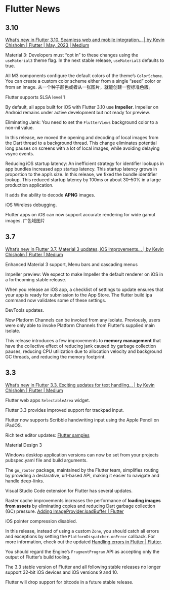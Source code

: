 # Flutter News

## 3.10

[What’s new in Flutter 3.10. Seamless web and mobile integration… | by Kevin Chisholm | Flutter | May, 2023 | Medium](https://medium.com/flutter/whats-new-in-flutter-3-10-b21db2c38c73)

Material 3: Developers must “opt in” to these changes using the `useMaterial3` theme flag. In the next stable release, `useMaterial3` defaults to true.

All M3 components configure the default colors of the theme’s `ColorScheme`. You can create a custom color scheme either from a single “seed” color or from an image. 从一个种子颜色或者从一张图片，就能创建一套标准色版。

Flutter supports SLSA level 1

By default, all apps built for iOS with Flutter 3.10 use **Impeller**. Impeller on Android remains under active development but not ready for preview.

Eliminating Jank: You need to set the `FlutterViews` background color to a non-nil value.

In this release, we moved the opening and decoding of local images from the Dart thread to a background thread. This change eliminates potential long pauses on screens with a lot of local images, while avoiding delaying vsync events.

Reducing iOS startup latency: An inefficient strategy for identifier lookups in app bundles increased app startup latency. This startup latency grows in proportion to the app’s size. In this release, we fixed the bundle identifier lookup. This reduced startup latency by 100ms or about 30–50% in a large production application.

It adds the ability to decode **APNG** images.

iOS Wireless debugging.

Flutter apps on iOS can now support accurate rendering for wide gamut images. 广色域图片

## 3.7

[What’s new in Flutter 3.7. Material 3 updates, iOS improvements… | by Kevin Chisholm | Flutter | Medium](https://medium.com/flutter/whats-new-in-flutter-3-7-38cbea71133c)

Enhanced Material 3 support, Menu bars and cascading menus

Impeller preview: We expect to make Impeller the default renderer on iOS in a forthcoming stable release.

When you release an iOS app, a checklist of settings to update ensures that your app is ready for submission to the App Store. The flutter build ipa command now validates some of these settings.

DevTools updates.

Now Platform Channels can be invoked from any Isolate. Previously, users were only able to invoke Platform Channels from Flutter’s supplied main isolate.

This release introduces a few improvements to **memory management** that have the collective effect of reducing jank caused by garbage collection pauses, reducing CPU utilization due to allocation velocity and background GC threads, and reducing the memory footprint.

## 3.3

[What’s new in Flutter 3.3. Exciting updates for text handling… | by Kevin Chisholm | Flutter | Medium](https://medium.com/flutter/whats-new-in-flutter-3-3-893c7b9af1ff)

Flutter web apps `SelectableArea` widget.

Flutter 3.3 provides improved support for trackpad input.

Flutter now supports Scribble handwriting input using the Apple Pencil on iPadOS.

Rich text editor updates: [Flutter samples](https://flutter.github.io/samples/rich_text_editor.html)

Material Design 3

Windows desktop application versions can now be set from your projects pubspec.yaml file and build arguments.

The `go_router` package, maintained by the Flutter team, simplifies routing by providing a declarative, url-based API, making it easier to navigate and handle deep-links.

Visual Studio Code extension for Flutter has several updates.

Raster cache improvements increases the performance of **loading images from assets** by eliminating copies and reducing Dart garbage collection (GC) pressure. [Adding ImageProvider.loadBuffer | Flutter](https://docs.flutter.dev/release/breaking-changes/image-provider-load-buffer)

iOS pointer compression disabled.

In this release, instead of using a custom `Zone`, you should catch all errors and exceptions by setting the `PlatformDispatcher.onError` callback. For more information, check out the updated [Handling errors in Flutter | Flutter](https://docs.flutter.dev/testing/errors).

You should regard the Engine’s `FragmentProgram` API as accepting only the output of Flutter’s build tooling.

The 3.3 stable version of Flutter and all following stable releases no longer support 32-bit iOS devices and iOS versions 9 and 10.

Flutter will drop support for bitcode in a future stable release.
